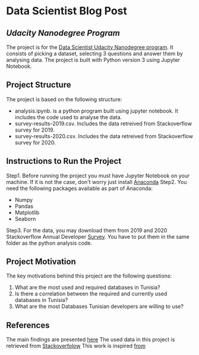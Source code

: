 # Data Scientist Blog Post
## _Udacity Nanodegree Program_

The project is for the [Data Scientist Udacity Nanodegree program](https://www.udacity.com/course/data-scientist-nanodegree--nd025). It consists of picking a dataset, selecting 3 questions and answer them by analysing data. The project is built with Python version 3 using Jupyter Notebook.

## Project Structure
The project is based on the following structure:
- analysis.ipynb. is a python program built using jupyter notebook. It includes the code used to analyse the data.
- survey-results-2019.csv. Includes the data retreived from Stackoverflow survey for 2019.
- survey-results-2020.csv. Includes the data retreived from Stackoverflow survey for 2020.

## Instructions to Run the Project
Step1. Before running the project you must have Jupyter Notebook on your machine. If it is not the case, don't worry just install [Anaconda](https://docs.anaconda.com/anaconda/install/)
Step2. You need the following packages available as part of Anaconda:
- Numpy
- Pandas
- Matplotlib
- Seaborn

Step3. For the data, you may download them from 2019 and 2020 Stackoverflow Annual Developer [Survey](https://insights.stackoverflow.com/survey). You have to put them in the same folder as the python analysis code.

## Project Motivation
The key motivations behind this project are the following questions:
1) What are the most used and required databases in Tunisia?
2) Is there a correlation between the required and currently used databases in Tunisia?
3) What are the most Databases Tunisian developers are willing to use?

## References
The main findings are presented [here](https://chettaoui-neila.medium.com/what-database-management-systems-tunisian-developers-use-5118443c93d1)
The used data in this project is retrieved from [Stackoverfolow](https://insights.stackoverflow.com/survey)
This work is inspired [from](https://github.com/KiranUdacity/master_data/blob/master/Write%20a%20blog%20post/DataScience_blogpost.ipynb)


